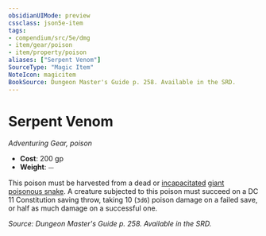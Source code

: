 ```yaml
---
obsidianUIMode: preview
cssclass: json5e-item
tags:
- compendium/src/5e/dmg
- item/gear/poison
- item/property/poison
aliases: ["Serpent Venom"]
SourceType: "Magic Item"
NoteIcon: magicitem
BookSource: Dungeon Master's Guide p. 258. Available in the SRD.
---
```

# Serpent Venom
*Adventuring Gear, poison*  

- **Cost**: 200 gp
- **Weight**: ⏤

This poison must be harvested from a dead or [incapacitated](/2-Mechanics/CLI/rules/conditions.md#incapacitated) [giant poisonous snake](/2-Mechanics/CLI/bestiary/beast/giant-poisonous-snake.md). A creature subjected to this poison must succeed on a DC 11 Constitution saving throw, taking 10 (`3d6`) poison damage on a failed save, or half as much damage on a successful one.

*Source: Dungeon Master's Guide p. 258. Available in the SRD.*
